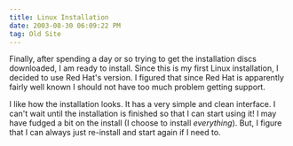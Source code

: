 ```yaml
---
title: Linux Installation
date: 2003-08-30 06:09:22 PM
tag: Old Site
---
```


Finally, after spending a day or so trying to get the installation discs downloaded, I am ready to install. Since this is my first Linux installation, I decided to use Red Hat's version. I figured that since Red Hat is apparently fairly well known I should not have too much problem getting support.

I like how the installation looks. It has a very simple and clean interface. I can't wait until the installation is finished so that I can start using it! I may have fudged a bit on the install (I choose to install *everything*). But, I figure that I can always just re-install and start again if I need to.
